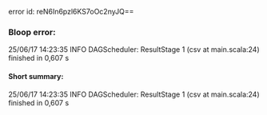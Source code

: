error id: reN6In6pzl6KS7oOc2nyJQ==
### Bloop error:

25/06/17 14:23:35 INFO DAGScheduler: ResultStage 1 (csv at main.scala:24) finished in 0,607 s
#### Short summary: 

25/06/17 14:23:35 INFO DAGScheduler: ResultStage 1 (csv at main.scala:24) finished in 0,607 s